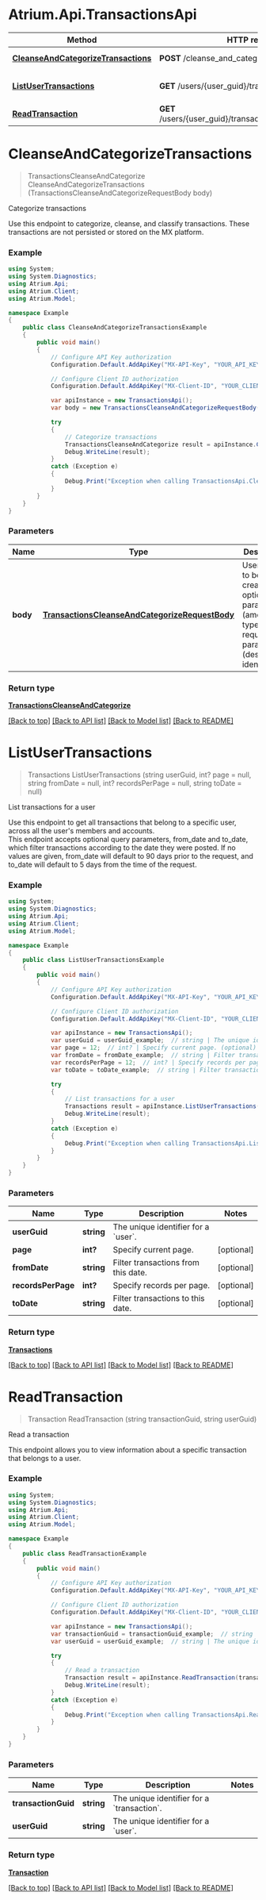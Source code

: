 # Atrium.Api.TransactionsApi

Method | HTTP request | Description
------------- | ------------- | -------------
[**CleanseAndCategorizeTransactions**](TransactionsApi.md#cleanseandcategorizetransactions) | **POST** /cleanse_and_categorize | Categorize transactions
[**ListUserTransactions**](TransactionsApi.md#listusertransactions) | **GET** /users/{user_guid}/transactions | List transactions for a user
[**ReadTransaction**](TransactionsApi.md#readtransaction) | **GET** /users/{user_guid}/transactions/{transaction_guid} | Read a transaction


<a name="cleanseandcategorizetransactions"></a>
# **CleanseAndCategorizeTransactions**
> TransactionsCleanseAndCategorize CleanseAndCategorizeTransactions (TransactionsCleanseAndCategorizeRequestBody body)

Categorize transactions

Use this endpoint to categorize, cleanse, and classify transactions. These transactions are not persisted or stored on the MX platform.

### Example
```csharp
using System;
using System.Diagnostics;
using Atrium.Api;
using Atrium.Client;
using Atrium.Model;

namespace Example
{
    public class CleanseAndCategorizeTransactionsExample
    {
        public void main()
        {
            // Configure API Key authorization
            Configuration.Default.AddApiKey("MX-API-Key", "YOUR_API_KEY");

            // Configure Client ID authorization
            Configuration.Default.AddApiKey("MX-Client-ID", "YOUR_CLIENT_ID");

            var apiInstance = new TransactionsApi();
            var body = new TransactionsCleanseAndCategorizeRequestBody(); // TransactionsCleanseAndCategorizeRequestBody | User object to be created with optional parameters (amount, type) amd required parameters (description, identifier)

            try
            {
                // Categorize transactions
                TransactionsCleanseAndCategorize result = apiInstance.CleanseAndCategorizeTransactions(body);
                Debug.WriteLine(result);
            }
            catch (Exception e)
            {
                Debug.Print("Exception when calling TransactionsApi.CleanseAndCategorizeTransactions: " + e.Message );
            }
        }
    }
}
```

### Parameters

Name | Type | Description  | Notes
------------- | ------------- | ------------- | -------------
 **body** | [**TransactionsCleanseAndCategorizeRequestBody**](TransactionsCleanseAndCategorizeRequestBody.md)| User object to be created with optional parameters (amount, type) amd required parameters (description, identifier) | 

### Return type

[**TransactionsCleanseAndCategorize**](TransactionsCleanseAndCategorize.md)

[[Back to top]](#) [[Back to API list]](../README.md#documentation-for-api-endpoints) [[Back to Model list]](../README.md#documentation-for-models) [[Back to README]](../README.md)

<a name="listusertransactions"></a>
# **ListUserTransactions**
> Transactions ListUserTransactions (string userGuid, int? page = null, string fromDate = null, int? recordsPerPage = null, string toDate = null)

List transactions for a user

Use this endpoint to get all transactions that belong to a specific user, across all the user's members and accounts.<br> This endpoint accepts optional query parameters, from_date and to_date, which filter transactions according to the date they were posted. If no values are given, from_date will default to 90 days prior to the request, and to_date will default to 5 days from the time of the request. 

### Example
```csharp
using System;
using System.Diagnostics;
using Atrium.Api;
using Atrium.Client;
using Atrium.Model;

namespace Example
{
    public class ListUserTransactionsExample
    {
        public void main()
        {
            // Configure API Key authorization
            Configuration.Default.AddApiKey("MX-API-Key", "YOUR_API_KEY");

            // Configure Client ID authorization
            Configuration.Default.AddApiKey("MX-Client-ID", "YOUR_CLIENT_ID");

            var apiInstance = new TransactionsApi();
            var userGuid = userGuid_example;  // string | The unique identifier for a `user`.
            var page = 12;  // int? | Specify current page. (optional) 
            var fromDate = fromDate_example;  // string | Filter transactions from this date. (optional) 
            var recordsPerPage = 12;  // int? | Specify records per page. (optional) 
            var toDate = toDate_example;  // string | Filter transactions to this date. (optional) 

            try
            {
                // List transactions for a user
                Transactions result = apiInstance.ListUserTransactions(userGuid, page, fromDate, recordsPerPage, toDate);
                Debug.WriteLine(result);
            }
            catch (Exception e)
            {
                Debug.Print("Exception when calling TransactionsApi.ListUserTransactions: " + e.Message );
            }
        }
    }
}
```

### Parameters

Name | Type | Description  | Notes
------------- | ------------- | ------------- | -------------
 **userGuid** | **string**| The unique identifier for a &#x60;user&#x60;. | 
 **page** | **int?**| Specify current page. | [optional] 
 **fromDate** | **string**| Filter transactions from this date. | [optional] 
 **recordsPerPage** | **int?**| Specify records per page. | [optional] 
 **toDate** | **string**| Filter transactions to this date. | [optional] 

### Return type

[**Transactions**](Transactions.md)

[[Back to top]](#) [[Back to API list]](../README.md#documentation-for-api-endpoints) [[Back to Model list]](../README.md#documentation-for-models) [[Back to README]](../README.md)

<a name="readtransaction"></a>
# **ReadTransaction**
> Transaction ReadTransaction (string transactionGuid, string userGuid)

Read a transaction

This endpoint allows you to view information about a specific transaction that belongs to a user.<br>

### Example
```csharp
using System;
using System.Diagnostics;
using Atrium.Api;
using Atrium.Client;
using Atrium.Model;

namespace Example
{
    public class ReadTransactionExample
    {
        public void main()
        {
            // Configure API Key authorization
            Configuration.Default.AddApiKey("MX-API-Key", "YOUR_API_KEY");

            // Configure Client ID authorization
            Configuration.Default.AddApiKey("MX-Client-ID", "YOUR_CLIENT_ID");

            var apiInstance = new TransactionsApi();
            var transactionGuid = transactionGuid_example;  // string | The unique identifier for a `transaction`.
            var userGuid = userGuid_example;  // string | The unique identifier for a `user`.

            try
            {
                // Read a transaction
                Transaction result = apiInstance.ReadTransaction(transactionGuid, userGuid);
                Debug.WriteLine(result);
            }
            catch (Exception e)
            {
                Debug.Print("Exception when calling TransactionsApi.ReadTransaction: " + e.Message );
            }
        }
    }
}
```

### Parameters

Name | Type | Description  | Notes
------------- | ------------- | ------------- | -------------
 **transactionGuid** | **string**| The unique identifier for a &#x60;transaction&#x60;. | 
 **userGuid** | **string**| The unique identifier for a &#x60;user&#x60;. | 

### Return type

[**Transaction**](Transaction.md)

[[Back to top]](#) [[Back to API list]](../README.md#documentation-for-api-endpoints) [[Back to Model list]](../README.md#documentation-for-models) [[Back to README]](../README.md)

